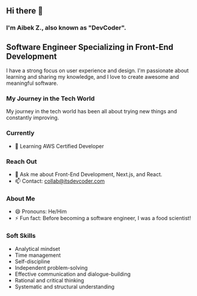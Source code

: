## Hi there 👋

### I'm Aibek Z., also known as "DevCoder".

## Software Engineer Specializing in Front-End Development

I have a strong focus on user experience and design. I'm passionate about learning and sharing my knowledge, and I love to create awesome and meaningful software.

### My Journey in the Tech World
My journey in the tech world has been all about trying new things and constantly improving.

### Currently
- 🌱 Learning AWS Certified Developer

### Reach Out
- 💬 Ask me about Front-End Development, Next.js, and React.
- 📫 Contact: [collab@itsdevcoder.com](mailto:collab@itsdevcoder.com)

### About Me
- 😄 Pronouns: He/Him
- ⚡ Fun fact: Before becoming a software engineer, I was a food scientist!

### Soft Skills
- Analytical mindset
- Time management
- Self-discipline
- Independent problem-solving
- Effective communication and dialogue-building
- Rational and critical thinking
- Systematic and structural understanding
